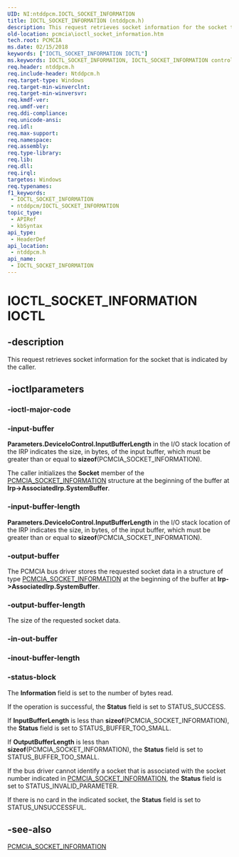 ```yaml
---
UID: NI:ntddpcm.IOCTL_SOCKET_INFORMATION
title: IOCTL_SOCKET_INFORMATION (ntddpcm.h)
description: This request retrieves socket information for the socket that is indicated by the caller.
old-location: pcmcia\ioctl_socket_information.htm
tech.root: PCMCIA
ms.date: 02/15/2018
keywords: ["IOCTL_SOCKET_INFORMATION IOCTL"]
ms.keywords: IOCTL_SOCKET_INFORMATION, IOCTL_SOCKET_INFORMATION control, IOCTL_SOCKET_INFORMATION control code [Buses], PCMCIA.ioctl_socket_information, memcdref_8730c03b-fc86-4d43-8aa9-6d15abcfa2d0.xml, ntddpcm/IOCTL_SOCKET_INFORMATION
req.header: ntddpcm.h
req.include-header: Ntddpcm.h
req.target-type: Windows
req.target-min-winverclnt: 
req.target-min-winversvr: 
req.kmdf-ver: 
req.umdf-ver: 
req.ddi-compliance: 
req.unicode-ansi: 
req.idl: 
req.max-support: 
req.namespace: 
req.assembly: 
req.type-library: 
req.lib: 
req.dll: 
req.irql: 
targetos: Windows
req.typenames: 
f1_keywords:
 - IOCTL_SOCKET_INFORMATION
 - ntddpcm/IOCTL_SOCKET_INFORMATION
topic_type:
 - APIRef
 - kbSyntax
api_type:
 - HeaderDef
api_location:
 - ntddpcm.h
api_name:
 - IOCTL_SOCKET_INFORMATION
---
```


# IOCTL_SOCKET_INFORMATION IOCTL


## -description

This request retrieves socket information for the socket that is indicated by the caller.

## -ioctlparameters

### -ioctl-major-code

### -input-buffer

<b>Parameters.DeviceIoControl.InputBufferLength</b> in the I/O stack location of the IRP indicates the size, in bytes, of the input buffer, which must be greater than or equal to <b>sizeof</b>(PCMCIA_SOCKET_INFORMATION).

The caller initializes the <b>Socket</b> member of the <a href="/windows-hardware/drivers/ddi/ntddpcm/ns-ntddpcm-_pcmcia_socket_information">PCMCIA_SOCKET_INFORMATION</a> structure at the beginning of the buffer at <b>Irp->AssociatedIrp.SystemBuffer</b>.

### -input-buffer-length

<b>Parameters.DeviceIoControl.InputBufferLength</b> in the I/O stack location of the IRP indicates the size, in bytes, of the input buffer, which must be greater than or equal to <b>sizeof</b>(PCMCIA_SOCKET_INFORMATION).

### -output-buffer

The PCMCIA bus driver stores the requested socket data in a structure of type <a href="/windows-hardware/drivers/ddi/ntddpcm/ns-ntddpcm-_pcmcia_socket_information">PCMCIA_SOCKET_INFORMATION</a> at the beginning of the buffer at <b>Irp->AssociatedIrp.SystemBuffer</b>.

### -output-buffer-length

The size of the requested socket data.

### -in-out-buffer

### -inout-buffer-length

### -status-block

The <b>Information</b> field is set to the number of bytes read. 

If the operation is successful, the <b>Status</b> field is set to STATUS_SUCCESS.

If <b>InputBufferLength</b> is less than <b>sizeof</b>(PCMCIA_SOCKET_INFORMATION), the <b>Status</b> field is set to STATUS_BUFFER_TOO_SMALL.

If <b>OutputBufferLength</b> is less than <b>sizeof</b>(PCMCIA_SOCKET_INFORMATION), the <b>Status</b> field is set to STATUS_BUFFER_TOO_SMALL.

If the bus driver cannot identify a socket that is associated with the socket number indicated in <a href="/windows-hardware/drivers/ddi/ntddpcm/ns-ntddpcm-_pcmcia_socket_information">PCMCIA_SOCKET_INFORMATION</a>, the <b>Status</b> field is set to STATUS_INVALID_PARAMETER.

If there is no card in the indicated socket, the <b>Status</b> field is set to STATUS_UNSUCCESSFUL.

## -see-also

<a href="/windows-hardware/drivers/ddi/ntddpcm/ns-ntddpcm-_pcmcia_socket_information">PCMCIA_SOCKET_INFORMATION</a>

